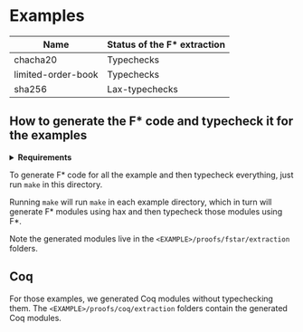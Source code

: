 # Examples

| Name               | Status of the F\* extraction |
| ------------------ | ---------------------------- |
| chacha20           | Typechecks                   |
| limited-order-book | Typechecks                   |
| sha256             | Lax-typechecks               |

## How to generate the F\* code and typecheck it for the examples

<details>
  <summary><b>Requirements</b></summary>
  
  First, make sure to have hax installed in PATH. Then:
  
  * With Nix, `nix develop .#fstar` setups a shell automatically for you.
     
  * Without Nix:
    1. install F* `v2023.09.03`<!---FSTAR_VERSION--> manually (see https://github.com/FStarLang/FStar/blob/master/INSTALL.md);
       1. make sure to have `fstar.exe` in PATH;
       2. or set the `FSTAR_HOME` environment variable.
    2. clone [Hacl*](https://github.com/hacl-star/hacl-star) somewhere;
    3. `export HACL_HOME=THE_DIRECTORY_WHERE_YOU_HAVE_HACL_STAR`.
</details>

To generate F\* code for all the example and then typecheck
everything, just run `make` in this directory.

Running `make` will run `make` in each example directory, which in
turn will generate F\* modules using hax and then typecheck those
modules using F\*.

Note the generated modules live in the
`<EXAMPLE>/proofs/fstar/extraction` folders.

## Coq

For those examples, we generated Coq modules without typechecking them.
The `<EXAMPLE>/proofs/coq/extraction` folders contain the generated Coq modules.

